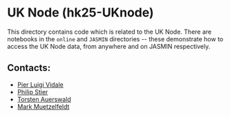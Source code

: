 # UK Node (hk25-UKnode)

This directory contains code which is related to the UK Node. There are notebooks in the `online` and `JASMIN` directories -- these demonstrate how to access the UK Node data, from anywhere and on JASMIN respectively.

## Contacts: 

- [Pier Luigi Vidale](mailto:p.l.vidale@reading.ac.uk)
- [Philip Stier](mailto:philip.stier@physics.ox.ac.uk)
- [Torsten Auerswald](mailto:t.auerswald@reading.ac.uk)
- [Mark Muetzelfeldt](mailto:mark.muetzelfeldt@reading.ac.uk)

